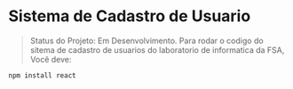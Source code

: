 # Sistema de Cadastro de Usuario  
> Status do Projeto: Em Desenvolvimento.
Para rodar o codigo do sitema de cadastro de usuarios do laboratorio de informatica da FSA, Você deve:

```
npm install react
```
